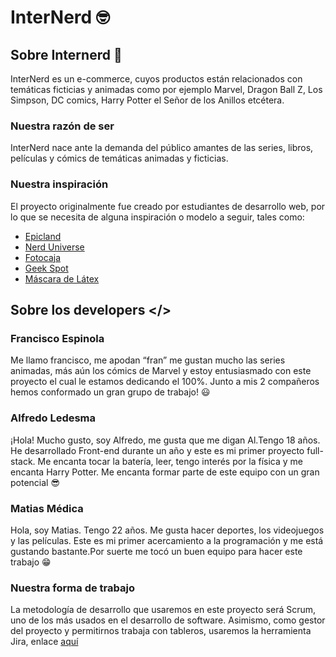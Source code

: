 # InterNerd 🤓
## Sobre Internerd 🤔
InterNerd es un e-commerce, cuyos productos están relacionados con temáticas ficticias y animadas como por ejemplo Marvel, Dragon Ball Z, Los Simpson, DC comics, Harry Potter el Señor de los Anillos etcétera.
### Nuestra razón de ser 
InterNerd nace ante la demanda del público amantes de las series, libros, películas y cómics de temáticas animadas y ficticias.
### Nuestra inspiración
El proyecto originalmente fue creado por estudiantes de desarrollo web, por lo que se necesita de alguna inspiración o modelo a seguir, tales como:
+ [Epicland](https://epicland.com.mx/)
+ [Nerd Universe](https://www.nerduniverse.com.br/)
+ [Fotocaja](https://www.fotocaja.com.ar/)
+ [Geek Spot](https://www.geekspot.com.ar/)
+ [Máscara de Látex](https://mascaradelatex.com/)
## Sobre los developers </>
### Francisco Espinola
Me llamo francisco, me apodan “fran” me gustan mucho las series animadas, más aún los cómics de Marvel y estoy entusiasmado con este proyecto el cual le estamos dedicando el 100%. Junto a mis 2 compañeros hemos conformado un gran grupo de trabajo! 😃
### Alfredo Ledesma 
¡Hola! Mucho gusto, soy Alfredo, me gusta que me digan Al.Tengo 18 años. He desarrollado Front-end durante un año y este es mi primer proyecto full-stack. Me encanta tocar la batería, leer, tengo interés por la física y me encanta Harry Potter. Me encanta formar parte de este equipo con un gran potencial 😎
### Matias Médica
Hola, soy Matias. Tengo 22 años. Me gusta hacer deportes, los videojuegos y las películas. Este es mi primer acercamiento a la programación y me está gustando bastante.Por suerte me tocó un buen equipo para hacer este trabajo 😁
### Nuestra forma de trabajo
La metodología de desarrollo que usaremos en este proyecto será Scrum, uno de los más usados en el desarrollo de software. Asimismo, como gestor del proyecto y permitirnos trabaja con tableros, usaremos la herramienta Jira, enlace [aquí](https://digitalhouseteam-project.atlassian.net/jira/software/projects/PI/boards/1)

